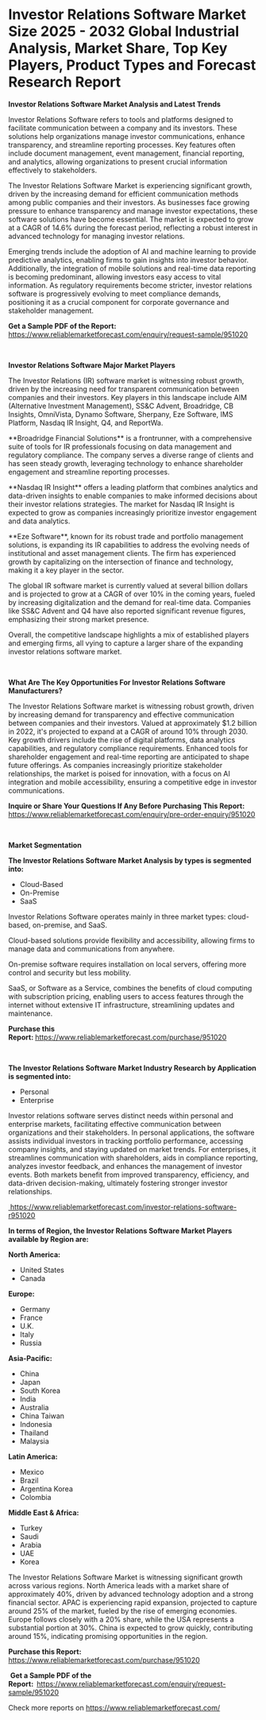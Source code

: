 <p><h1>Investor Relations Software Market Size 2025 - 2032 Global Industrial Analysis, Market Share, Top Key Players, Product Types and Forecast Research Report</h1></p><p><strong>Investor Relations Software Market Analysis and Latest Trends</strong></p>
<p><p>Investor Relations Software refers to tools and platforms designed to facilitate communication between a company and its investors. These solutions help organizations manage investor communications, enhance transparency, and streamline reporting processes. Key features often include document management, event management, financial reporting, and analytics, allowing organizations to present crucial information effectively to stakeholders.</p><p>The Investor Relations Software Market is experiencing significant growth, driven by the increasing demand for efficient communication methods among public companies and their investors. As businesses face growing pressure to enhance transparency and manage investor expectations, these software solutions have become essential. The market is expected to grow at a CAGR of 14.6% during the forecast period, reflecting a robust interest in advanced technology for managing investor relations.</p><p>Emerging trends include the adoption of AI and machine learning to provide predictive analytics, enabling firms to gain insights into investor behavior. Additionally, the integration of mobile solutions and real-time data reporting is becoming predominant, allowing investors easy access to vital information. As regulatory requirements become stricter, investor relations software is progressively evolving to meet compliance demands, positioning it as a crucial component for corporate governance and stakeholder management.</p></p>
<p><strong>Get a Sample PDF of the Report:&nbsp;</strong> <a href="https://www.reliablemarketforecast.com/enquiry/request-sample/951020?utm_campaign=2783&utm_medium=2&utm_source=Github&utm_content=ia&utm_term=06032025&utm_id=investor-relations-software">https://www.reliablemarketforecast.com/enquiry/request-sample/951020</a></p>
<p>&nbsp;</p>
<p><strong>Investor Relations Software Major Market Players</strong></p>
<p><p>The Investor Relations (IR) software market is witnessing robust growth, driven by the increasing need for transparent communication between companies and their investors. Key players in this landscape include AIM (Alternative Investment Management), SS&C Advent, Broadridge, CB Insights, OmniVista, Dynamo Software, Sherpany, Eze Software, IMS Platform, Nasdaq IR Insight, Q4, and ReportWa.</p><p>**Broadridge Financial Solutions** is a frontrunner, with a comprehensive suite of tools for IR professionals focusing on data management and regulatory compliance. The company serves a diverse range of clients and has seen steady growth, leveraging technology to enhance shareholder engagement and streamline reporting processes.</p><p>**Nasdaq IR Insight** offers a leading platform that combines analytics and data-driven insights to enable companies to make informed decisions about their investor relations strategies. The market for Nasdaq IR Insight is expected to grow as companies increasingly prioritize investor engagement and data analytics.</p><p>**Eze Software**, known for its robust trade and portfolio management solutions, is expanding its IR capabilities to address the evolving needs of institutional and asset management clients. The firm has experienced growth by capitalizing on the intersection of finance and technology, making it a key player in the sector.</p><p>The global IR software market is currently valued at several billion dollars and is projected to grow at a CAGR of over 10% in the coming years, fueled by increasing digitalization and the demand for real-time data. Companies like SS&C Advent and Q4 have also reported significant revenue figures, emphasizing their strong market presence.</p><p>Overall, the competitive landscape highlights a mix of established players and emerging firms, all vying to capture a larger share of the expanding investor relations software market.</p></p>
<p>&nbsp;</p>
<p><strong>What Are The Key Opportunities For Investor Relations Software Manufacturers?</strong></p>
<p><p>The Investor Relations Software market is witnessing robust growth, driven by increasing demand for transparency and effective communication between companies and their investors. Valued at approximately $1.2 billion in 2022, it's projected to expand at a CAGR of around 10% through 2030. Key growth drivers include the rise of digital platforms, data analytics capabilities, and regulatory compliance requirements. Enhanced tools for shareholder engagement and real-time reporting are anticipated to shape future offerings. As companies increasingly prioritize stakeholder relationships, the market is poised for innovation, with a focus on AI integration and mobile accessibility, ensuring a competitive edge in investor communications.</p></p>
<p><strong>Inquire or Share Your Questions If Any Before Purchasing This Report:</strong> <a href="https://www.reliablemarketforecast.com/enquiry/pre-order-enquiry/951020?utm_campaign=2783&utm_medium=2&utm_source=Github&utm_content=ia&utm_term=06032025&utm_id=investor-relations-software">https://www.reliablemarketforecast.com/enquiry/pre-order-enquiry/951020</a></p>
<p>&nbsp;</p>
<p><strong>Market Segmentation</strong></p>
<p><strong>The Investor Relations Software Market Analysis by types is segmented into:</strong></p>
<p><ul><li>Cloud-Based</li><li>On-Premise</li><li>SaaS</li></ul></p>
<p><p>Investor Relations Software operates mainly in three market types: cloud-based, on-premise, and SaaS. </p><p>Cloud-based solutions provide flexibility and accessibility, allowing firms to manage data and communications from anywhere. </p><p>On-premise software requires installation on local servers, offering more control and security but less mobility. </p><p>SaaS, or Software as a Service, combines the benefits of cloud computing with subscription pricing, enabling users to access features through the internet without extensive IT infrastructure, streamlining updates and maintenance.</p></p>
<p><strong>Purchase this Report:&nbsp;</strong><a href="https://www.reliablemarketforecast.com/purchase/951020?utm_campaign=2783&utm_medium=2&utm_source=Github&utm_content=ia&utm_term=06032025&utm_id=investor-relations-software">https://www.reliablemarketforecast.com/purchase/951020</a></p>
<p>&nbsp;</p>
<p><strong>The Investor Relations Software Market Industry Research by Application is segmented into:</strong></p>
<p><ul><li>Personal</li><li>Enterprise</li></ul></p>
<p><p>Investor relations software serves distinct needs within personal and enterprise markets, facilitating effective communication between organizations and their stakeholders. In personal applications, the software assists individual investors in tracking portfolio performance, accessing company insights, and staying updated on market trends. For enterprises, it streamlines communication with shareholders, aids in compliance reporting, analyzes investor feedback, and enhances the management of investor events. Both markets benefit from improved transparency, efficiency, and data-driven decision-making, ultimately fostering stronger investor relationships.</p></p>
<p><a href="https://www.reliablemarketforecast.com/investor-relations-software-r951020?utm_campaign=2783&utm_medium=2&utm_source=Github&utm_content=ia&utm_term=06032025&utm_id=investor-relations-software">&nbsp;https://www.reliablemarketforecast.com/investor-relations-software-r951020</a></p>
<p><strong>In terms of Region, the Investor Relations Software Market Players available by Region are:</strong></p>
<p>
    <p> <strong> North America: </strong>
        <ul>
            <li>United States</li>
            <li>Canada</li>
        </ul>
        </p> 
    <p> <strong> Europe: </strong>
        <ul>
            <li>Germany</li>
            <li>France</li>
            <li>U.K.</li>
            <li>Italy</li>
            <li>Russia</li>
        </ul>
        </p> 
    <p> <strong> Asia-Pacific: </strong>
        <ul>
            <li>China</li>
            <li>Japan</li>
            <li>South Korea</li>
            <li>India</li>
            <li>Australia</li>
            <li>China Taiwan</li>
            <li>Indonesia</li>
            <li>Thailand</li>
            <li>Malaysia</li>
        </ul>
        </p> 
    <p> <strong> Latin America: </strong>
        <ul>
            <li>Mexico</li>
            <li>Brazil</li>
            <li>Argentina Korea</li>
            <li>Colombia</li>
        </ul>
        </p> 
    <p> <strong> Middle East & Africa: </strong>
        <ul>
            <li>Turkey</li>
            <li>Saudi</li>
            <li>Arabia</li>
            <li>UAE</li>
            <li>Korea</li>
        </ul>
    </p>
    </p>
<p><p>The Investor Relations Software Market is witnessing significant growth across various regions. North America leads with a market share of approximately 40%, driven by advanced technology adoption and a strong financial sector. APAC is experiencing rapid expansion, projected to capture around 25% of the market, fueled by the rise of emerging economies. Europe follows closely with a 20% share, while the USA represents a substantial portion at 30%. China is expected to grow quickly, contributing around 15%, indicating promising opportunities in the region.</p></p>
<p><strong>Purchase this Report: </strong><a href="https://www.reliablemarketforecast.com/purchase/951020?utm_campaign=2783&utm_medium=2&utm_source=Github&utm_content=ia&utm_term=06032025&utm_id=investor-relations-software">https://www.reliablemarketforecast.com/purchase/951020</a></p>
<p>&nbsp;<strong>Get a Sample PDF of the Report:&nbsp;&nbsp;</strong><a href="https://www.reliablemarketforecast.com/enquiry/request-sample/951020?utm_campaign=2783&utm_medium=2&utm_source=Github&utm_content=ia&utm_term=06032025&utm_id=investor-relations-software">https://www.reliablemarketforecast.com/enquiry/request-sample/951020</a></p>
<p><strong></strong></p>
<p>Check more reports on <a href="https://www.reliablemarketforecast.com/?utm_campaign=2783&utm_medium=2&utm_source=Github&utm_content=ia&utm_term=06032025&utm_id=investor-relations-software">https://www.reliablemarketforecast.com/</a></p>